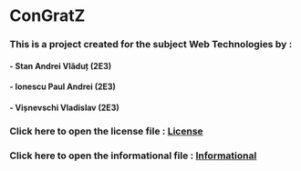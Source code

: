 # ConGratZ
### This is a project created for the subject Web Technologies by :
#### - Stan Andrei Vlăduț  (2E3)
#### - Ionescu Paul Andrei (2E3)
#### - Vișnevschi Vladislav  (2E3)

### Click here to open the license file : [License](./others/License.md)

### Click here to open the informational file : [Informational](./others/Informational.md)
